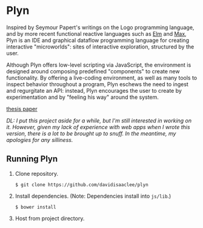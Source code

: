 # Plyn

Inspired by Seymour Papert's writings on the Logo programming language, and by
more recent functional reactive languages such as [Elm](http://elm-lang.org/)
and [Max](https://cycling74.com/), Plyn is an IDE and graphical dataflow
programming language for creating interactive "microworlds": sites of
interactive exploration, structured by the user.

Although Plyn offers low-level scripting via JavaScript, the environment is
designed around composing predefined "components" to create new functionality.
By offering a live-coding environment, as well as many tools to inspect behavior
throughout a program, Plyn eschews the need to ingest and regurgitate an API:
instead, Plyn encourages the user to create by experimentation and by "feeling
his way" around the system.

[thesis paper](http://david-lee.net/work/thesis.pdf)

_DL: I put this project aside for a while, but I'm still interested in working on it.
However, given my lack of experience with web apps when I wrote this version,
there is a lot to be brought up to snuff. In the meantime, my apologies for any
silliness._

## Running Plyn

1. Clone repository.

    ```
    $ git clone https://github.com/davidisaaclee/plyn
    ```

2. Install dependencies. (Note: Dependencies install into `js/lib`.)

    ```
    $ bower install
    ```

3. Host from project directory.
